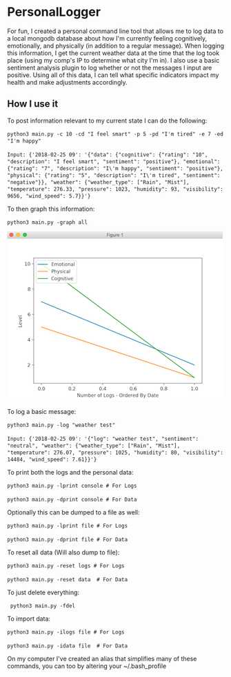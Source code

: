 # PersonalLogger

For fun, I created a personal command line tool that allows me to log data to a local mongodb database about how I'm currently feeling cognitively, emotionally, and physically (in addition to a regular message). When logging this information, I get the current weather data at the time that the log took place (using my comp's IP to determine what city I'm in). I also use a basic sentiment analysis plugin to log whether or not the messages I input are positive. Using all of this data, I can tell what specific indicators impact my health and make adjustments accordingly.

## How I use it


To post information relevant to my current state I can do the following:

    python3 main.py -c 10 -cd "I feel smart" -p 5 -pd "I'm tired" -e 7 -ed "I'm happy"

    Input: {'2018-02-25 09': '{"data": {"cognitive": {"rating": "10", "description": "I feel smart", "sentiment": "positive"}, "emotional": {"rating": "7", "description": "I\'m happy", "sentiment": "positive"}, "physical": {"rating": "5", "description": "I\'m tired", "sentiment": "negative"}}, "weather": {"weather_type": ["Rain", "Mist"], "temperature": 276.33, "pressure": 1023, "humidity": 93, "visibility": 9656, "wind_speed": 5.7}}'}

To then graph this information:

    python3 main.py -graph all

![Graph](/graph.png)

To log a basic message:

    python3 main.py -log "weather test"
    
    Input: {'2018-02-25 09': '{"log": "weather test", "sentiment": "neutral", "weather": {"weather_type": ["Rain", "Mist"], "temperature": 276.07, "pressure": 1025, "humidity": 80, "visibility": 14484, "wind_speed": 7.61}}'}

To print both the logs and the personal data:

    python3 main.py -lprint console # For Logs
    
    python3 main.py -dprint console # For Data
    
Optionally this can be dumped to a file as well:

    python3 main.py -lprint file # For Logs
    
    python3 main.py -dprint file # For Data
    
    
To reset all data (Will also dump to file):

    python3 main.py -reset logs # For Logs
    
    python3 main.py -reset data  # For Data

To just delete everything:

     python3 main.py -fdel


To import data:

    python3 main.py -ilogs file # For Logs
    
    python3 main.py -idata file  # For Data

On my computer I've created an alias that simplifies many of these commands, you can too by altering your ~/.bash_profile
